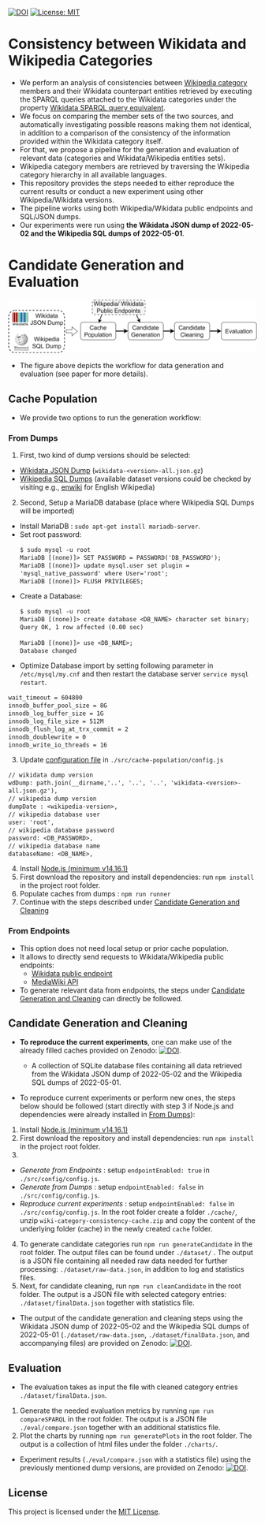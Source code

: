 [![DOI](https://zenodo.org/badge/6913784.svg)](https://zenodo.org/badge/latestdoi/6913784)
[![License: MIT](https://img.shields.io/badge/License-MIT-green.svg)](https://github.com/fusion-jena/wiki-category-consistency/blob/master/LICENSE)

# Consistency between Wikidata and Wikipedia Categories

- We perform an analysis of consistencies between [Wikipedia category](https://en.wikipedia.org/wiki/Wikipedia:Categorization) members and their Wikidata counterpart entities retrieved by executing the SPARQL queries attached to the Wikidata categories under the property [Wikidata SPARQL query equivalent](https://www.wikidata.org/wiki/Property:P3921).
- We focus on comparing the member sets of the two sources, and automatically investigating possible reasons making them not identical, in addition to a comparison of the consistency of the information provided within the Wikidata category itself.
- For that, we propose a pipeline for the generation and evaluation of relevant data (categories and Wikidata/Wikipedia entities sets).
- Wikipedia category members are retrieved by traversing the Wikipedia category hierarchy in all available languages.
- This repository provides the steps needed to either reproduce the current results or conduct a new experiment using other Wikipedia/Wikidata versions.
- The pipeline works using both Wikipedia/Wikidata public endpoints and SQL/JSON dumps.
- Our experiments were run using **the Wikidata JSON dump of 2022-05-02 and the Wikipedia SQL dumps of 2022-05-01**.

# Candidate Generation and Evaluation

![approach!](figs/approach.png)

- The figure above depicts the workflow for data generation and evaluation (see paper for more details).

## Cache Population

- We provide two options to run the generation workflow:

### From Dumps

1. First, two kind of dump versions should be selected:
  - [Wikidata JSON Dump](https://dumps.wikimedia.org/wikidatawiki/entities/) (`wikidata-<version>-all.json.gz`)
  - [Wikipedia SQL Dumps](https://dumps.wikimedia.org/backup-index.html) (available dataset versions could be checked by visiting e.g., [enwiki](https://dumps.wikimedia.org/enwiki/) for English Wikipedia)
  
2. Second, Setup a MariaDB database (place where Wikipedia SQL Dumps will be imported)
  - Install MariaDB : `sudo apt-get install mariadb-server`.
  - Set root password:
    ```
    $ sudo mysql -u root
    MariaDB [(none)]> SET PASSWORD = PASSWORD('DB_PASSWORD');
    MariaDB [(none)]> update mysql.user set plugin = 'mysql_native_password' where User='root';
    MariaDB [(none)]> FLUSH PRIVILEGES;
    ```
  - Create a Database:
    ```
    $ sudo mysql -u root
    MariaDB [(none)]> create database <DB_NAME> character set binary;
    Query OK, 1 row affected (0.00 sec)

    MariaDB [(none)]> use <DB_NAME>;
    Database changed
    ```
  - Optimize Database import by setting following parameter in `/etc/mysql/my.cnf` and then restart the database server `service mysql restart`.
  ```
  wait_timeout = 604800
  innodb_buffer_pool_size = 8G
  innodb_log_buffer_size = 1G
  innodb_log_file_size = 512M
  innodb_flush_log_at_trx_commit = 2
  innodb_doublewrite = 0
  innodb_write_io_threads = 16
  ```
3. Update [configuration file](https://github.com/fusion-jena/wiki-category-consistency/blob/master/src/cache-population/config.js) in `./src/cache-population/config.js`
  ```
  // wikidata dump version
  wdDump: path.join(__dirname,'..', '..', '..', 'wikidata-<version>-all.json.gz'),
  // wikipedia dump version
  dumpDate : <wikipedia-version>,
  // wikipedia database user
  user: 'root',
  // wikipedia database password
  password: <DB_PASSWORD>,
  // wikipedia database name
  databaseName: <DB_NAME>,
  ```
4. Install [Node.js (minimum v14.16.1)](https://nodejs.org/en/)
5. First download the repository and install dependencies: run `npm install` in the project root folder.
6. Populate caches from dumps : `npm run runner`
7. Continue with the steps described under [Candidate Generation and Cleaning](#candidate-generation-and-cleaning)

### From Endpoints

- This option does not need local setup or prior cache population.
- It allows to directly send requests to Wikidata/Wikipedia public endpoints:
	- [Wikidata public endpoint](https://query.wikidata.org/sparql)
	- [MediaWiki API](https://www.mediawiki.org/wiki/API:Main_page)
- To generate relevant data from endpoints, the steps under [Candidate Generation and Cleaning](#candidate-generation-and-cleaning) can directly be followed.

## Candidate Generation and Cleaning

- **To reproduce the current experiments**, one can make use of the already filled caches provided on Zenodo: [![DOI](https://zenodo.org/badge/DOI/10.5281/zenodo.6913134.svg)](https://doi.org/10.5281/zenodo.6913134).
	- A collection of SQLite database files containing all data retrieved from the Wikidata JSON dump of 2022-05-02 and the Wikipedia SQL dumps of 2022-05-01.

- To reproduce current experiments or perform new ones, the steps below should be followed (start directly with step 3 if Node.js and dependencies were already installed in [From Dumps](#from-dumps)):

1. Install [Node.js (minimum v14.16.1)](https://nodejs.org/en/)
2. First download the repository and install dependencies: run `npm install` in the project root folder.
3.  
  * *Generate from Endpoints* : setup `endpointEnabled: true` in `./src/config/config.js`.
  * *Generate from Dumps* : setup `endpointEnabled: false` in `./src/config/config.js`.
  * *Reproduce current experiments* : setup `endpointEnabled: false` in `./src/config/config.js`. In the root folder create a folder `./cache/`, unzip `wiki-category-consistency-cache.zip` and copy the content of the underlying folder (cache) in the newly created `cache` folder.
4. To generate candidate categories run `npm run generateCandidate` in the root folder. The output files can be found under `./dataset/` . The output is a JSON file containing all needed raw data needed for further processing: `./dataset/raw-data.json`, in addition to log and statistics files.
5. Next, for candidate cleaning, run `npm run cleanCandidate` in the root folder. The output is a JSON file with selected category entries: `./dataset/finalData.json` together with statistics file.

- The output of the candidate generation and cleaning steps using the Wikidata JSON dump of 2022-05-02 and the Wikipedia SQL dumps of 2022-05-01 (`./dataset/raw-data.json`, `./dataset/finalData.json`, and accompanying files) are provided on Zenodo: [![DOI](https://zenodo.org/badge/DOI/10.5281/zenodo.6913282.svg)](https://doi.org/10.5281/zenodo.6913282).

## Evaluation

- The evaluation takes as input the file with cleaned category entries `./dataset/finalData.json`.

1. Generate the needed evaluation metrics by running `npm run compareSPARQL` in the root folder. The output is a JSON file `./eval/compare.json` together with an additional statistics file.
2. Plot the charts by running `npm run generatePlots` in the root folder. The output is a collection of html files under the folder `./charts/`.

- Experiment results (`./eval/compare.json` with a statistics file) using the previously mentioned dump versions, are provided on Zenodo: [![DOI](https://zenodo.org/badge/DOI/10.5281/zenodo.6913332.svg)](https://doi.org/10.5281/zenodo.6913332).


<!---## Cite , consider updating codemeta with paper link and also zenodo metadata-->

## License

This project is licensed under the [MIT License](https://git.rz.uni-jena.de/fusion/project/dlr-knowledge-modeling/wiki-category-consistency/-/blob/master/LICENSE).


